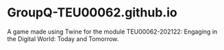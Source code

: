 # GroupQ-TEU00062.github.io
A game made using Twine for the module TEU00062-202122: Engaging in the Digital World: Today and Tomorrow.
